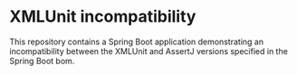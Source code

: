 # XMLUnit incompatibility
This repository contains a Spring Boot application demonstrating an incompatibility between the XMLUnit and AssertJ versions specified in the Spring Boot bom.